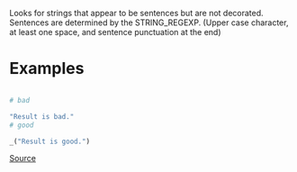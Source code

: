 
Looks for strings that appear to be sentences but are not decorated.
Sentences are determined by the STRING_REGEXP. (Upper case character, at least one space,
and sentence punctuation at the end)

# Examples

```ruby

# bad

"Result is bad."
# good

_("Result is good.")
```

[Source](http://www.rubydoc.info/gems/rubocop/RuboCop/Cop/I18n/GetText/DecorateString)